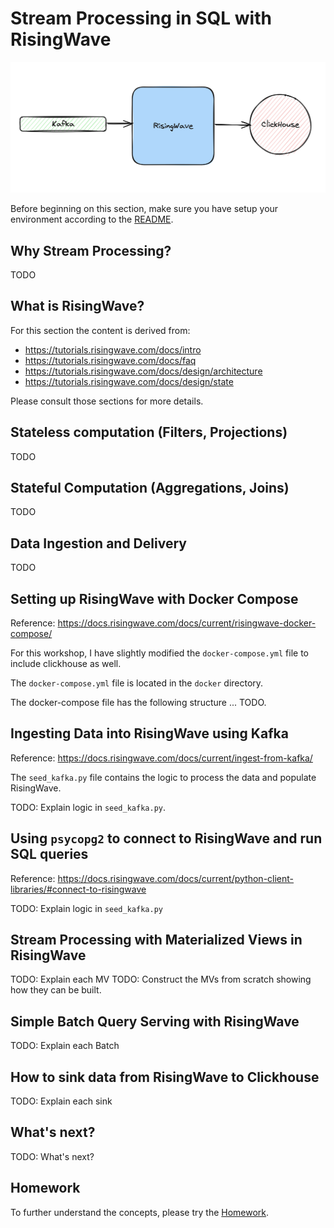 # Stream Processing in SQL with RisingWave

![project](./assets/project.png)

Before beginning on this section, make sure you have setup your environment according to the [README](./README.md).

## Why Stream Processing?

TODO

## What is RisingWave?

For this section the content is derived from:
- https://tutorials.risingwave.com/docs/intro
- https://tutorials.risingwave.com/docs/faq
- https://tutorials.risingwave.com/docs/design/architecture
- https://tutorials.risingwave.com/docs/design/state

Please consult those sections for more details.

## Stateless computation (Filters, Projections)

TODO

## Stateful Computation (Aggregations, Joins)

TODO

## Data Ingestion and Delivery

TODO

## Setting up RisingWave with Docker Compose

Reference: https://docs.risingwave.com/docs/current/risingwave-docker-compose/

For this workshop, I have slightly modified the `docker-compose.yml` file to include clickhouse as well.

The `docker-compose.yml` file is located in the `docker` directory.

The docker-compose file has the following structure ... TODO.

## Ingesting Data into RisingWave using Kafka

Reference: https://docs.risingwave.com/docs/current/ingest-from-kafka/

The `seed_kafka.py` file contains the logic to process the data and populate RisingWave.

TODO: Explain logic in `seed_kafka.py`.

## Using `psycopg2` to connect to RisingWave and run SQL queries

Reference: https://docs.risingwave.com/docs/current/python-client-libraries/#connect-to-risingwave

TODO: Explain logic in `seed_kafka.py`

## Stream Processing with Materialized Views in RisingWave

TODO: Explain each MV
TODO: Construct the MVs from scratch showing how they can be built.

## Simple Batch Query Serving with RisingWave

TODO: Explain each Batch

## How to sink data from RisingWave to Clickhouse

TODO: Explain each sink

## What's next?

TODO: What's next?

## Homework

To further understand the concepts, please try the [Homework](./homework.md).